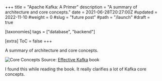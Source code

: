 +++
title = "Apache Kafka: A Primer"
description = "A summary of architecture and core concepts."
date = 2021-06-28T20:27:00Z
#updated = 2022-11-10
#weight = 0
#slug = "future post"
#path = "/launch"
#draft = true

[taxonomies]
tags = ["database", "backend"]

[extra]
ToC = false
+++

A summary of architecture and core concepts.

![Core Concepts](https://user-images.githubusercontent.com/145605/123636101-0b633880-d84f-11eb-9ca2-5154edac2783.png)
Source: [Effective Kafka](https://leanpub.com/effectivekafka) book

I found this while reading the book. It really clarifies a lot of Kafka core concepts.

